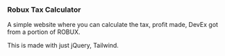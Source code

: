 ### Robux Tax Calculator
A simple website where you can calculate the tax, profit made, DevEx got from a portion of ROBUX.

This is made with just jQuery, Tailwind.
